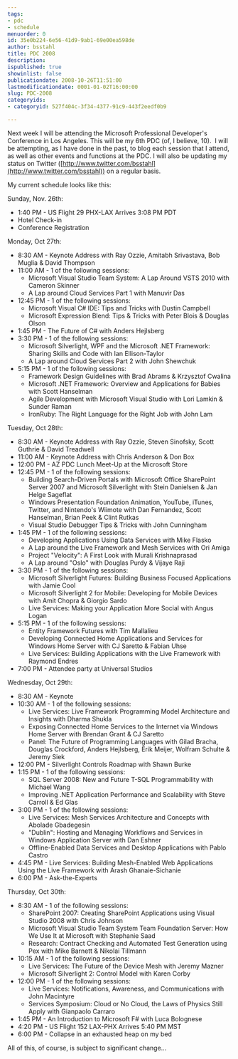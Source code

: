 ```yaml
---
tags:
- pdc
- schedule
menuorder: 0
id: 35e0b224-6e56-41d9-9ab1-69e00ea598de
author: bsstahl
title: PDC 2008
description: 
ispublished: true
showinlist: false
publicationdate: 2008-10-26T11:51:00
lastmodificationdate: 0001-01-02T16:00:00
slug: PDC-2008
categoryids:
- categoryid: 527f404c-3f34-4377-91c9-443f2eedf0b9

---
```


Next week I will be attending the Microsoft Professional Developer's Conference in Los Angeles. This will be my 6th PDC (of, I believe, 10).  I will be attempting, as I have done in the past, to blog each session that I attend, as well as other events and functions at the PDC. I will also be updating my status on Twitter ([http://www.twitter.com/bsstahl](http://www.twitter.com/bsstahl)) on a regular basis.

My current schedule looks like this:

Sunday, Nov. 26th:

- 1:40 PM - US Flight 29 PHX-LAX Arrives 3:08 PM PDT
- Hotel Check-in
- Conference Registration


Monday, Oct 27th:

- 8:30 AM - Keynote Address with Ray Ozzie, Amitabh Srivastava, Bob Muglia & David Thompson
- 11:00 AM - 1 of the following sessions:
    - Microsoft Visual Studio Team System: A Lap Around VSTS 2010 with Cameron Skinner
    - A Lap around Cloud Services Part 1 with Manuvir Das
- 12:45 PM - 1 of the following sessions:
    - Microsoft Visual C# IDE: Tips and Tricks with Dustin Campbell
    - Microsoft Expression Blend: Tips & Tricks with Peter Blois & Douglas Olson
- 1:45 PM - The Future of C# with Anders Hejlsberg
- 3:30 PM - 1 of the following sessions:
    - Microsoft Silverlight, WPF and the Microsoft .NET Framework: Sharing Skills and Code with Ian Ellison-Taylor
    - A Lap around Cloud Services Part 2 with John Shewchuk
- 5:15 PM - 1 of the following sessions:
    - Framework Design Guidelines with Brad Abrams & Krzysztof Cwalina
    - Microsoft .NET Framework: Overview and Applications for Babies with Scott Hanselman
    - Agile Development with Microsoft Visual Studio with Lori Lamkin & Sunder Raman
    - IronRuby: The Right Language for the Right Job with John Lam


Tuesday, Oct 28th:

- 8:30 AM - Keynote Address with Ray Ozzie, Steven Sinofsky, Scott Guthrie & David Treadwell
- 11:00 AM - Keynote Address with Chris Anderson & Don Box
- 12:00 PM - AZ PDC Lunch Meet-Up at the Microsoft Store
- 12:45 PM - 1 of the following sessions:
    - Building Search-Driven Portals with Microsoft Office SharePoint Server 2007 and Microsoft Silverlight with Stein Danielsen & Jan Helge Sageflat
    - Windows Presentation Foundation Animation, YouTube, iTunes, Twitter, and Nintendo's Wiimote with Dan Fernandez, Scott Hanselman, Brian Peek & Clint Rutkas
    - Visual Studio Debugger Tips & Tricks with John Cunningham
- 1:45 PM - 1 of the following sessions:
    - Developing Applications Using Data Services with Mike Flasko
    - A Lap around the Live Framework and Mesh Services with Ori Amiga
    - Project "Velocity": A First Look with Murali Krishnaprasad
    - A Lap around "Oslo" with Douglas Purdy & Vijaye Raji
- 3:30 PM - 1 of the following sessions:
    - Microsoft Silverlight Futures: Building Business Focused Applications with Jamie Cool
    - Microsoft Silverlight 2 for Mobile: Developing for Mobile Devices with Amit Chopra & Giorgio Sardo
    - Live Services: Making your Application More Social with Angus Logan
- 5:15 PM - 1 of the following sessions:
    - Entity Framework Futures with Tim Mallalieu
    - Developing Connected Home Applications and Services for Windows Home Server with CJ Saretto & Fabian Uhse
    - Live Services: Building Applications with the Live Framework with Raymond Endres
- 7:00 PM - Attendee party at Universal Studios


Wednesday, Oct 29th:

- 8:30 AM - Keynote
- 10:30 AM - 1 of the following sessions:
    - Live Services: Live Framework Programming Model Architecture and Insights with Dharma Shukla
    - Exposing Connected Home Services to the Internet via Windows Home Server with Brendan Grant & CJ Saretto
    - Panel: The Future of Programming Languages with Gilad Bracha, Douglas Crockford, Anders Hejlsberg, Erik Meijer, Wolfram Schulte & Jeremy Siek
- 12:00 PM - Silverlight Controls Roadmap with Shawn Burke
- 1:15 PM - 1 of the following sessions:
    - SQL Server 2008: New and Future T-SQL Programmability with Michael Wang
    - Improving .NET Application Performance and Scalability with Steve Carroll & Ed Glas
- 3:00 PM - 1 of the following sessions:
    - Live Services: Mesh Services Architecture and Concepts with Abolade Gbadegesin
    - "Dublin": Hosting and Managing Workflows and Services in Windows Application Server with Dan Eshner
    - Offline-Enabled Data Services and Desktop Applications with Pablo Castro
- 4:45 PM - Live Services: Building Mesh-Enabled Web Applications Using the Live Framework with Arash Ghanaie-Sichanie
- 6:00 PM - Ask-the-Experts


Thursday, Oct 30th:

- 8:30 AM - 1 of the following sessions:
    - SharePoint 2007: Creating SharePoint Applications using Visual Studio 2008 with Chris Johnson
    - Microsoft Visual Studio Team System Team Foundation Server: How We Use It at Microsoft with Stephanie Saad
    - Research: Contract Checking and Automated Test Generation using Pex with Mike Barnett & Nikolai Tillmann
- 10:15 AM - 1 of the following sessions:
    - Live Services: The Future of the Device Mesh with Jeremy Mazner
    - Microsoft Silverlight 2: Control Model with Karen Corby
- 12:00 PM - 1 of the following sessions:
    - Live Services: Notifications, Awareness, and Communications with John Macintyre
    - Services Symposium: Cloud or No Cloud, the Laws of Physics Still Apply with Gianpaolo Carraro
- 1:45 PM - An Introduction to Microsoft F# with Luca Bolognese
- 4:20 PM - US Flight 152 LAX-PHX Arrives 5:40 PM MST
- 6:00 PM - Collapse in an exhausted heap on my bed


All of this, of course, is subject to significant change...

